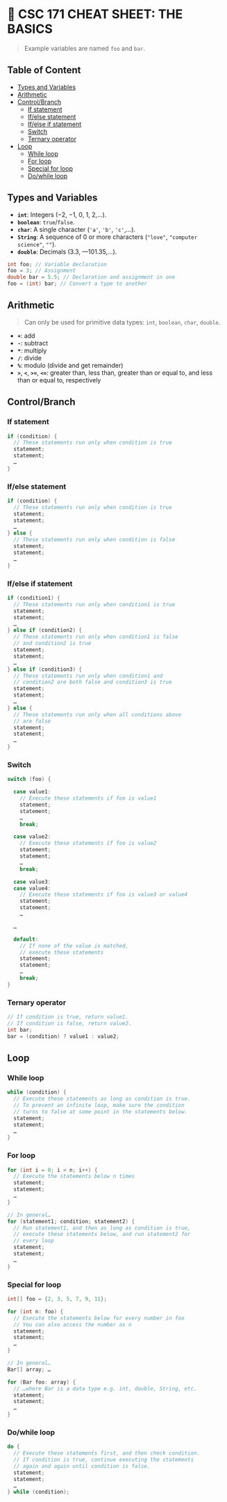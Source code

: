 :bookmark_tabs: CSC 171 CHEAT SHEET: THE BASICS
===============================================

> Example variables are named `foo` and `bar`.

Table of Content
----------------

<!-- vim-markdown-toc GFM -->

* [Types and Variables](#types-and-variables)
* [Arithmetic](#arithmetic)
* [Control/Branch](#controlbranch)
  * [If statement](#if-statement)
  * [If/else statement](#ifelse-statement)
  * [If/else if statement](#ifelse-if-statement)
  * [Switch](#switch)
  * [Ternary operator](#ternary-operator)
* [Loop](#loop)
  * [While loop](#while-loop)
  * [For loop](#for-loop)
  * [Special for loop](#special-for-loop)
  * [Do/while loop](#dowhile-loop)

<!-- vim-markdown-toc -->

Types and Variables
-------------------

- **`int`**: Integers (−2, −1, 0, 1, 2,…).
- **`boolean`**: `true`/`false`.
- **`char`**: A single character (`'a'`, `'b'`, `'c'`,…).
- **`String`**: A sequence of 0 or more characters (`"love"`, `"computer science"`, `""`).
- **`double`**: Decimals (3.3, —101.35,…).

```java
int foo; // Variable declaration
foo = 3; // Assignment
double bar = 5.5; // Declaration and assignment in one
foo = (int) bar; // Convert a type to another
```

Arithmetic
----------

> Can only be used for primitive data types: `int`, `boolean`, `char`, `double`.

- **`+`**: add
- **`-`**: subtract
- **`*`**: multiply
- **`/`**: divide
- **`%`**: modulo (divide and get remainder)
- **`>`**, **`<`**, **`>=`**, **`<=`**: greater than, less than, greater than or equal to, and less than or equal to, respectively

Control/Branch
--------------

### If statement

```java
if (condition) {
  // These statements run only when condition is true
  statement;
  statement;
  …
}
```

### If/else statement

```java
if (condition) {
  // These statements run only when condition is true
  statement;
  statement;
  …
} else {
  // These statements run only when condition is false
  statement;
  statement;
  …
}
```

### If/else if statement

```java
if (condition1) {
  // These statements run only when condition1 is true
  statement;
  statement;
  …
} else if (condition2) {
  // These statements run only when condition1 is false
  // and condition2 is true
  statement;
  statement;
  …
} else if (condition3) {
  // These statements run only when condition1 and
  // condition2 are both false and condition3 is true
  statement;
  statement;
  …
} else {
  // These statements run only when all conditions above
  // are false
  statement;
  statement;
  …
}
```

### Switch

```java
switch (foo) {

  case value1:
    // Execute these statements if foo is value1
    statement;
    statement;
    …
    break;

  case value2:
    // Execute these statements if foo is value2
    statement;
    statement;
    …
    break;

  case value3:
  case value4:
    // Execute these statements if foo is value3 or value4
    statement;
    statement;
    …

  …

  default:
    // If none of the value is matched,
    // execute these statements
    statement;
    statement;
    …
    break;
}
```

### Ternary operator

```java
// If condition is true, return value1.
// If condition is false, return value2.
int bar;
bar = (condition) ? value1 : value2;
```


Loop
----

### While loop

```java
while (condition) {
  // Execute these statements as long as condition is true.
  // To prevent an infinite loop, make sure the condition
  // turns to false at some point in the statements below.
  statement;
  statement;
  …
}
```

### For loop

```java
for (int i = 0; i < n; i++) {
  // Execute the statements below n times
  statement;
  statement;
  …
}

// In general…
for (statement1; condition; statement2) {
  // Run statement1, and then as long as condition is true,
  // execute these statements below, and run statement2 for
  // every loop
  statement;
  statement;
  …
}
```

### Special for loop

```java
int[] foo = {2, 3, 5, 7, 9, 11};

for (int n: foo) {
  // Execute the statements below for every number in foo
  // You can also access the number as n
  statement;
  statement;
  …
}

// In general…
Bar[] array; …

for (Bar foo: array) {
  // …where Bar is a data type e.g. int, double, String, etc.
  statement;
  statement;
  …
}
```

### Do/while loop

```java
do {
  // Execute these statements first, and then check condition.
  // If condition is true, continue executing the statements
  // again and again until condition is false.
  statement;
  statement;
  …
} while (condition);
```
